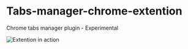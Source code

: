 # Tabs-manager-chrome-extention
Chrome tabs manager plugin - Experimental

![Extention in action]([[http://url/to/img.png](https://github.com/amitpatil321/Tabs-manager-chrome-extention/blob/master/image.png?raw=true)](https://github.com/amitpatil321/Tabs-manager-chrome-extention/blob/master/image.png)https://github.com/amitpatil321/Tabs-manager-chrome-extention/blob/master/image.png)
